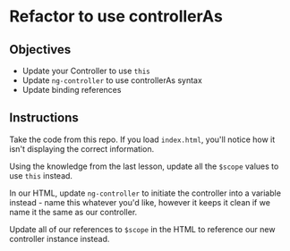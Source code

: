 # Refactor to use controllerAs

## Objectives

- Update your Controller to use `this`
- Update `ng-controller` to use controllerAs syntax
- Update binding references

## Instructions

Take the code from this repo. If you load `index.html`, you'll notice how it isn't displaying the correct information.

Using the knowledge from the last lesson, update all the `$scope` values to use `this` instead. 

In our HTML, update `ng-controller` to initiate the controller into a variable instead - name this whatever you'd like, however it keeps it clean if we name it the same as our controller.

Update all of our references to `$scope` in the HTML to reference our new controller instance instead.
